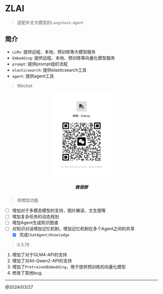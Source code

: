# ZLAI

> 适配中文大模型的`Langchain-Agent`

## 简介

- `LLMs`: 提供远程、本地、预训练等大模型服务
- `Embedding`: 提供远程、本地、预训练等向量化模型服务
- `prompt`: 提供prompt组织流程
- `elasticsearch`: 提供elasticsearch工具
- `agent`: 提供agent工具

> Wechat

<center>
<img src="assets/wechat-group.jpg" width="200px">
<h5>微信群</h5>
</center>

> 待增加功能

- [ ] 增加对于多模态模型的支持，图片解读、文生图等
- [ ] 增加复杂任务的动态规划
- [ ] 增加Agent生成知识图谱
- [ ] 对知识对话增加记忆机制，增加记忆机制在多个Agent之间的共享
  - [X] 完成`ChatAgent/Knowledge`

> 0.3.76

1. 增加了对于GLM4-API的支持
2. 增加了对Ali-Qwen2-API的支持
3. 增加了`PretrainedEmbedding`，用于提供预训练的向量化模型
4. 修改了其他bug.

-----
@2024/03/27

